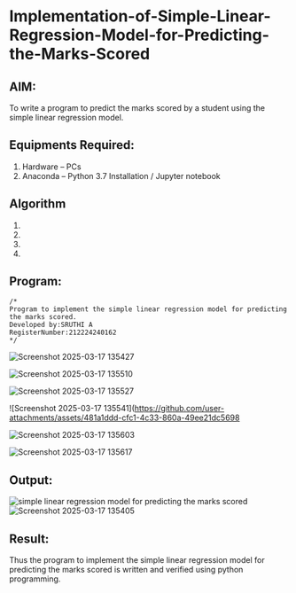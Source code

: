 # Implementation-of-Simple-Linear-Regression-Model-for-Predicting-the-Marks-Scored

## AIM:
To write a program to predict the marks scored by a student using the simple linear regression model.

## Equipments Required:
1. Hardware – PCs
2. Anaconda – Python 3.7 Installation / Jupyter notebook

## Algorithm
1. 
2. 
3. 
4. 

## Program:
```
/*
Program to implement the simple linear regression model for predicting the marks scored.
Developed by:SRUTHI A
RegisterNumber:212224240162 
*/
```
![Screenshot 2025-03-17 135427](https://github.com/user-attachments/assets/93b915c0-e665-489d-850c-87940de19bb5)

![Screenshot 2025-03-17 135510](https://github.com/user-attachments/assets/db3f4d58-cbf3-4d87-98c8-3606b69e5878)

![Screenshot 2025-03-17 135527](https://github.com/user-attachments/assets/9bc1be80-0baa-4a74-8f2b-80dff5d84a9e)

![Screenshot 2025-03-17 135541](https://github.com/user-attachments/assets/481a1ddd-cfc1-4c33-860a-49ee21dc5698

![Screenshot 2025-03-17 135603](https://github.com/user-attachments/assets/f550d97a-0b09-4692-b737-993b976d92c7)

![Screenshot 2025-03-17 135617](https://github.com/user-attachments/assets/beef89f8-07b1-4680-9408-5124d773b0a6)














## Output:
![simple linear regression model for predicting the marks scored](sam.png)
![Screenshot 2025-03-17 135405](https://github.com/user-attachments/assets/60ca2b65-d8c7-49d3-9cca-d066e1733716)




## Result:
Thus the program to implement the simple linear regression model for predicting the marks scored is written and verified using python programming.

